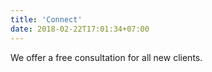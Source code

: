 ```yaml
---
title: 'Connect'
date: 2018-02-22T17:01:34+07:00
---
```


We offer a free consultation for all new clients.
